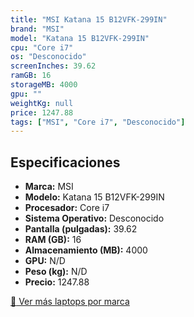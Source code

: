```yaml
---
title: "MSI Katana 15 B12VFK-299IN"
brand: "MSI"
model: "Katana 15 B12VFK-299IN"
cpu: "Core i7"
os: "Desconocido"
screenInches: 39.62
ramGB: 16
storageMB: 4000
gpu: ""
weightKg: null
price: 1247.88
tags: ["MSI", "Core i7", "Desconocido"]
---
```

## Especificaciones

- **Marca:** MSI
- **Modelo:** Katana 15 B12VFK-299IN
- **Procesador:** Core i7
- **Sistema Operativo:** Desconocido
- **Pantalla (pulgadas):** 39.62
- **RAM (GB):** 16
- **Almacenamiento (MB):** 4000
- **GPU:** N/D
- **Peso (kg):** N/D
- **Precio:** 1247.88

[:rocket: Ver más laptops por marca](/brand/msi)
